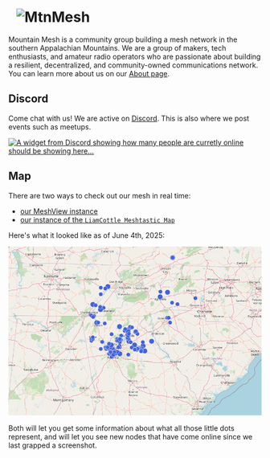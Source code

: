 <h1>
    <img src="/static/logo-full-inverted.svg" alt="MtnMesh" style="padding: 0 1rem; margin: 0 auto; width: 100%; max-height: 6rem;" />
</h1>

Mountain Mesh is a community group building a mesh network in the southern Appalachian Mountains. We are a group of makers, tech enthusiasts, and amateur radio operators who are passionate about building a resilient, decentralized, and community-owned communications network. You can learn more about us on our [About page](/about/).

## Discord

Come chat with us! We are active on [Discord](https://discord.gg/4WN32RHGSs). This is also where we post events such as meetups.

[![A widget from Discord showing how many people are curretly online should be showing here...](https://discord.com/api/guilds/1280880869296570368/widget.png?style=banner3)](https://discord.gg/4WN32RHGSs)

## Map

There are two ways to check out our mesh in real time:

- [our MeshView instance](https://view.mtnme.sh/map)
- [our instance of the `LiamCottle Meshtastic Map`](https://map.MtnMe.sh/)

Here's what it looked like as of June 4th, 2025:

![MtnMe.sh MeshView Map](static/2025-06-04_mesh_map.png)

Both will let you get some information about what all those little dots represent, and will let you see new nodes that have come online since we last grapped a screenshot.
